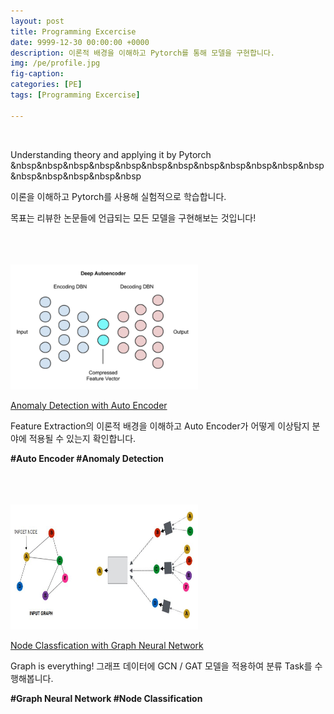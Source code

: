 ```yaml
---
layout: post
title: Programming Excercise 
date: 9999-12-30 00:00:00 +0000
description: 이론적 배경을 이해하고 Pytorch를 통해 모델을 구현합니다.
img: /pe/profile.jpg 
fig-caption:   
categories: [PE]
tags: [Programming Excercise]

---
```

<br/>

Understanding theory and applying it by Pytorch  
&nbsp&nbsp&nbsp&nbsp&nbsp&nbsp&nbsp&nbsp&nbsp&nbsp&nbsp&nbsp&nbsp&nbsp&nbsp&nbsp&nbsp
<br/>

이론을 이해하고 Pytorch를 사용해 실험적으로 학습합니다.    
  
목표는 리뷰한 논문들에 언급되는 모든 모델을 구현해보는 것입니다!  
  
<br/>
  
<br/>

<br/>

<img src="/assets/img/pe/ae/profile.jpg" width="300" height="200" >
<br/>

[Anomaly Detection with Auto Encoder](https://chioni.github.io/AE)  
  
Feature Extraction의 이론적 배경을 이해하고 Auto Encoder가 어떻게 이상탐지 분야에 적용될 수 있는지 확인합니다.   
  
<b> #Auto Encoder  #Anomaly Detection</b>  

<br/>

<br/>

<br/>

<img src="/assets/img/pe/gnn/profile.jpg" width="300" height="200" >
  
[Node Classfication with Graph Neural Network](https://chioni.github.io/GNN)  
  
Graph is everything! 그래프 데이터에 GCN / GAT 모델을 적용하여 분류 Task를 수행해봅니다.  
  
<b> #Graph Neural Network  #Node Classification</b>  

<br/>

<br/>

<br/>
